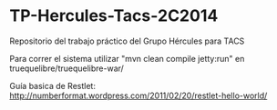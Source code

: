 TP-Hercules-Tacs-2C2014
=======================

Repositorio del trabajo práctico del Grupo Hércules para TACS 

Para correr el sistema utilizar "mvn clean compile jetty:run" en truequelibre/truequelibre-war/

Guía basica de Restlet: http://numberformat.wordpress.com/2011/02/20/restlet-hello-world/